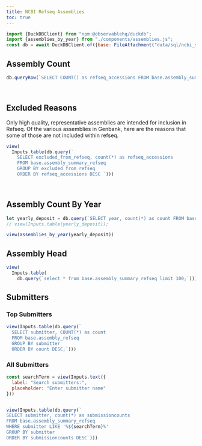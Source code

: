 ```yaml
---
title: NCBI Refseq Assemblies
toc: true
---
```


```js
import {DuckDBClient} from "npm:@observablehq/duckdb";
import {assemblies_by_year} from "./components/assemblies.js";
const db = await DuckDBClient.of({base: FileAttachment("data/sql/ncbi_stats.duckdb")});
```


## Assembly Count

```js
db.queryRow(`SELECT COUNT() as refseq_accessions FROM base.assembly_summary_refseq`)
```

</br>

## Excluded Reasons

Only high quality, representative assemblies are intended for inclusion in Refseq. Of the various assemblies in Genbank, here are the
reasons that some of those are not included within refseq.



```js
view(
  Inputs.table(db.query(`
    SELECT excluded_from_refseq, count(*) as refseq_accessions
    FROM base.assembly_summary_refseq
    GROUP BY excluded_from_refseq
    ORDER BY refseq_accessions DESC `)))
```


</br>

## Assembly Count By Year

```js
let yearly_deposit = db.query(`SELECT year, count(*) as count FROM base.assembly_summary_refseq GROUP BY year;`);
// view(Inputs.table(yearly_deposit));
```

```js
view(assemblies_by_year(yearly_deposit))
```



## Assembly Head

```js
view(
  Inputs.table(
    db.query(`select * from base.assembly_summary_refseq limit 100;`)));

```



## Submitters


### Top Submitters

```js
view(Inputs.table(db.query(`
  SELECT submitter, COUNT(*) as count
  FROM base.assembly_refseq
  GROUP BY submitter
  ORDER BY count DESC;`)))
```



### All Submitters

```js
const searchTerm = view(Inputs.text({
  label: "Search submitters:",
  placeholder: "Enter submitter name"
}))
```

```js

view(Inputs.table(db.query(`
SELECT submitter, count(*) as submissioncounts
FROM base.assembly_summary_refseq
WHERE submitter LIKE '%${searchTerm}%'
GROUP BY submitter
ORDER BY submissioncounts DESC`)))
```
